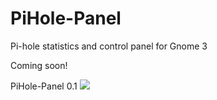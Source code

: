 # PiHole-Panel
Pi-hole statistics and control panel for Gnome 3

Coming soon!


PiHole-Panel 0.1
![](images/PiHole-Panel-0.1.png)
